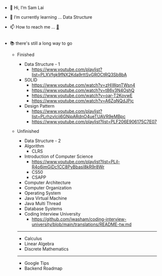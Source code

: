 - 👋 Hi, I’m Sam Lai

- 🌱 I’m currently learning ... Data Structure

- 📫 How to reach me ... [:e-mail:](mailto:samuel820523@gmail.com)

##

* 📚 there's still a long way to go

   * Finished
      * Data Structure - 1
         * https://www.youtube.com/playlist?list=PLXVfgk9fNX2Kda9rttSvGROCtRQ3Sb8bA
      * SOLID
         * https://www.youtube.com/watch?v=zHiWqnTWsn4
         * https://www.youtube.com/watch?v=t86v3N4OshQ
         * https://www.youtube.com/watch?v=oar-T2KovwE
         * https://www.youtube.com/watch?v=A6ZqNQdJPjc
      * Design Pattern
         * https://www.youtube.com/playlist?list=PLrhzvIcii6GNjpARdnO4ueTUAVR9eMBpc
         * https://www.youtube.com/playlist?list=PLF206E906175C7E07
    
   * Unfinished
      * Data Structure - 2
      * Algorithm
         * CLRS
      * Introduction of Computer Science
         * https://www.youtube.com/playlist?list=PLil-R4o6jmGiDc1CC8PyBbasl8kR9r8Wr
         * CS50
         * CSAPP
      * Computer Architecture
      * Computer Organization
      * Operating System
      * Java Virtual Machine
      * Java Multi Thread
      * Database Systems
      * Coding Interview University
         * https://github.com/jwasham/coding-interview-university/blob/main/translations/README-tw.md
      ---
      * Calculus
      * Linear Algebra
      * Discrete Mathematics
      ---
      * Google Tips
      * Backend Roadmap

<!---
- 👀 I’m interested in ... :video_game::books::musical_note:
- 💞️ I’m looking to collaborate on ... job! :smiley:

soranolan/soranolan is a ✨ special ✨ repository because its `README.md` (this file) appears on your GitHub profile.
You can click the Preview link to take a look at your changes.
--->
